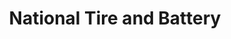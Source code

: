 ---
title: "National Tire and Battery"
url: /mesquite/national-tire-and-battery/
shop: car repair
---